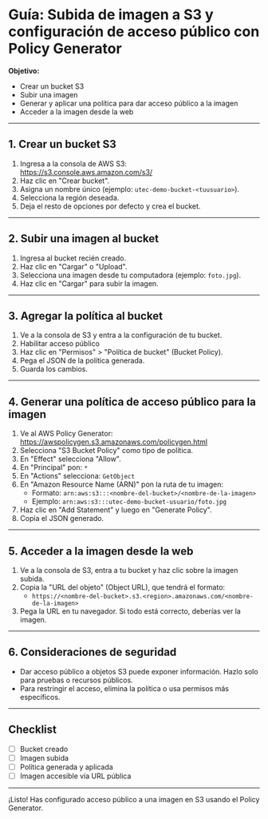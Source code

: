 
# Guía: Subida de imagen a S3 y configuración de acceso público con Policy Generator

**Objetivo:**
- Crear un bucket S3
- Subir una imagen
- Generar y aplicar una política para dar acceso público a la imagen
- Acceder a la imagen desde la web

---

## 1. Crear un bucket S3

1. Ingresa a la consola de AWS S3: https://s3.console.aws.amazon.com/s3/
2. Haz clic en "Crear bucket".
3. Asigna un nombre único (ejemplo: `utec-demo-bucket-<tuusuario>`).
4. Selecciona la región deseada.
5. Deja el resto de opciones por defecto y crea el bucket.

---

## 2. Subir una imagen al bucket

1. Ingresa al bucket recién creado.
2. Haz clic en "Cargar" o "Upload".
3. Selecciona una imagen desde tu computadora (ejemplo: `foto.jpg`).
4. Haz clic en "Cargar" para subir la imagen.

---

## 3. Agregar la política al bucket

1. Ve a la consola de S3 y entra a la configuración de tu bucket.
2. Habilitar acceso público
3. Haz clic en "Permisos" > "Política de bucket" (Bucket Policy).
4. Pega el JSON de la política generada.
5. Guarda los cambios.

---

## 4. Generar una política de acceso público para la imagen

1. Ve al AWS Policy Generator: https://awspolicygen.s3.amazonaws.com/policygen.html
2. Selecciona "S3 Bucket Policy" como tipo de política.
3. En "Effect" selecciona "Allow".
4. En "Principal" pon: `*`
5. En "Actions" selecciona: `GetObject`
6. En "Amazon Resource Name (ARN)" pon la ruta de tu imagen:
   - Formato: `arn:aws:s3:::<nombre-del-bucket>/<nombre-de-la-imagen>`
   - Ejemplo: `arn:aws:s3:::utec-demo-bucket-usuario/foto.jpg`
7. Haz clic en "Add Statement" y luego en "Generate Policy".
8. Copia el JSON generado.

---

## 5. Acceder a la imagen desde la web

1. Ve a la consola de S3, entra a tu bucket y haz clic sobre la imagen subida.
2. Copia la "URL del objeto" (Object URL), que tendrá el formato:
   - `https://<nombre-del-bucket>.s3.<region>.amazonaws.com/<nombre-de-la-imagen>`
3. Pega la URL en tu navegador. Si todo está correcto, deberías ver la imagen.

---

## 6. Consideraciones de seguridad
- Dar acceso público a objetos S3 puede exponer información. Hazlo solo para pruebas o recursos públicos.
- Para restringir el acceso, elimina la política o usa permisos más específicos.

---

## Checklist
- [ ] Bucket creado
- [ ] Imagen subida
- [ ] Política generada y aplicada
- [ ] Imagen accesible vía URL pública

---

¡Listo! Has configurado acceso público a una imagen en S3 usando el Policy Generator.
